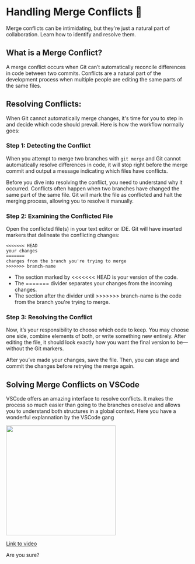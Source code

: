 # Handling Merge Conflicts 🚧

Merge conflicts can be intimidating, but they're just a natural part of collaboration. Learn how to identify and resolve them.

## What is a Merge Conflict?

A merge conflict occurs when Git can’t automatically reconcile differences in code between two commits. Conflicts are a natural part of the development process when multiple people are editing the same parts of the same files.

## Resolving Conflicts:

When Git cannot automatically merge changes, it's time for you to step in and decide which code should prevail. Here is how the workflow normally goes:

### Step 1: Detecting the Conflict

When you attempt to merge two branches with `git merge` and Git cannot automatically resolve differences in code, it will stop right before the merge commit and output a message indicating which files have conflicts.

Before you dive into resolving the conflict, you need to understand why it occurred. Conflicts often happen when two branches have changed the same part of the same file. Git will mark the file as conflicted and halt the merging process, allowing you to resolve it manually.

### Step 2: Examining the Conflicted File

Open the conflicted file(s) in your text editor or IDE. Git will have inserted markers that delineate the conflicting changes:

    <<<<<<< HEAD
    your changes
    =======
    changes from the branch you're trying to merge
    >>>>>>> branch-name

- The section marked by <<<<<<< HEAD is your version of the code.
- The ======= divider separates your changes from the incoming changes.
- The section after the divider until >>>>>>> branch-name is the code from the branch you're trying to merge.

### Step 3: Resolving the Conflict

Now, it’s your responsibility to choose which code to keep. You may choose one side, combine elements of both, or write something new entirely. After editing the file, it should look exactly how you want the final version to be—without the Git markers.

After you’ve made your changes, save the file. Then, you can stage and commit the changes before retrying the merge again. 

## Solving Merge Conflicts on VSCode

VSCode offers an amazing interface to resolve conflicts. It makes the process so much easier than going to the branches oneselve and allows you to understand both structures in a global context. Here you have a wonderful explannation by the VSCode gang

<img src="../images/HosPml1qkrghd.jpg" alt="" width="300" height="auto">

[Link to video](https://www.youtube.com/watch?v=HosPml1qkrg)


Are you sure?